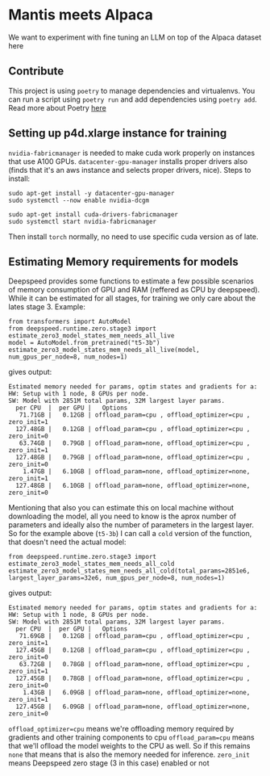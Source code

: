 # Mantis meets Alpaca

We want to experiment with fine tuning an LLM on top of the Alpaca
dataset here

## Contribute

This project is using `poetry` to manage dependencies and virtualenvs. You can run a script using
`poetry run` and add dependencies using `poetry add`. Read more about Poetry [here](https://python-poetry.org/)


## Setting up p4d.xlarge instance for training

`nvidia-fabricmanager` is needed to make cuda work properly on instances that use A100 GPUs. `datacenter-gpu-manager` installs proper drivers also (finds that it's an aws instance and selects proper drivers, nice). Steps to install:

```
sudo apt-get install -y datacenter-gpu-manager
sudo systemctl --now enable nvidia-dcgm

sudo apt-get install cuda-drivers-fabricmanager
sudo systemctl start nvidia-fabricmanager
``` 

Then install `torch` normally, no need to use specific cuda version as of late.

## Estimating Memory requirements for models

Deepspeed provides some functions to estimate a few possible scenarios of memory consumption of GPU and RAM (reffered as CPU by deepspeed).
While it can be estimated for all stages, for training we only care about the lates stage 3. Example:

```
from transformers import AutoModel
from deepspeed.runtime.zero.stage3 import estimate_zero3_model_states_mem_needs_all_live
model = AutoModel.from_pretrained("t5-3b")
estimate_zero3_model_states_mem_needs_all_live(model, num_gpus_per_node=8, num_nodes=1)
```

gives output:

```
Estimated memory needed for params, optim states and gradients for a:
HW: Setup with 1 node, 8 GPUs per node.
SW: Model with 2851M total params, 32M largest layer params.
  per CPU  |  per GPU |   Options
   71.71GB |   0.12GB | offload_param=cpu , offload_optimizer=cpu , zero_init=1
  127.48GB |   0.12GB | offload_param=cpu , offload_optimizer=cpu , zero_init=0
   63.74GB |   0.79GB | offload_param=none, offload_optimizer=cpu , zero_init=1
  127.48GB |   0.79GB | offload_param=none, offload_optimizer=cpu , zero_init=0
    1.47GB |   6.10GB | offload_param=none, offload_optimizer=none, zero_init=1
  127.48GB |   6.10GB | offload_param=none, offload_optimizer=none, zero_init=0
```

Mentioning that also you can estimate this on local machine without downloading the model, all you need to know is the aprox number of parameters and ideally also the number of parameters in the largest layer. 
So for the example above (`t5-3b`) I can call a `cold` version of the function, that doesn't need the actual model:

```
from deepspeed.runtime.zero.stage3 import estimate_zero3_model_states_mem_needs_all_cold
estimate_zero3_model_states_mem_needs_all_cold(total_params=2851e6, largest_layer_params=32e6, num_gpus_per_node=8, num_nodes=1)
```

gives output:

```
Estimated memory needed for params, optim states and gradients for a:
HW: Setup with 1 node, 8 GPUs per node.
SW: Model with 2851M total params, 32M largest layer params.
  per CPU  |  per GPU |   Options
   71.69GB |   0.12GB | offload_param=cpu , offload_optimizer=cpu , zero_init=1
  127.45GB |   0.12GB | offload_param=cpu , offload_optimizer=cpu , zero_init=0
   63.72GB |   0.78GB | offload_param=none, offload_optimizer=cpu , zero_init=1
  127.45GB |   0.78GB | offload_param=none, offload_optimizer=cpu , zero_init=0
    1.43GB |   6.09GB | offload_param=none, offload_optimizer=none, zero_init=1
  127.45GB |   6.09GB | offload_param=none, offload_optimizer=none, zero_init=0
```

`offload_optimizer=cpu` means we're offloading memory required by gradients and other training components to cpu
`offload_param=cpu` means that we'll oflload the model weights to the CPU as well. So if this remains `none` that means that is also the memory needed for inference.
`zero_init` means Deepspeed zero stage (3 in this case) enabled or not
